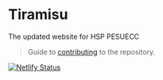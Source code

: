 # Tiramisu

The updated website for HSP PESUECC

> Guide to [contributing](https://github.com/homebrew-ec-foss/tiramisu/blob/main/CONTRIBUTING.md) to the repository.

[![Netlify Status](https://api.netlify.com/api/v1/badges/6dae34ca-9955-438d-9c13-4d1beb88061c/deploy-status)](https://app.netlify.com/projects/tiramisu-hsp/deploys)
